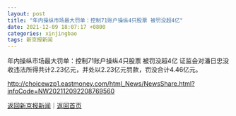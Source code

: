 ```yaml
---
layout: post
title: "年内操纵市场最大罚单：控制71账户操纵4只股票 被罚没超4亿"
date: 2021-12-09 18:07:17 +0800
categories: xinjingbao
tags: 新京报新闻
---
```

年内操纵市场最大罚单：控制71账户操纵4只股票 被罚没超4亿
证监会对潘日忠没收违法所得共计2.23亿元，并处以2.23亿元罚款，罚没合计4.46亿元。

<http://choicewzp1.eastmoney.com/html_News/NewsShare.html?infoCode=NW202112092208769560>

[返回新京报新闻](//finews.withounder.com/xinjingbao/)｜[返回首页](//finews.withounder.com/)